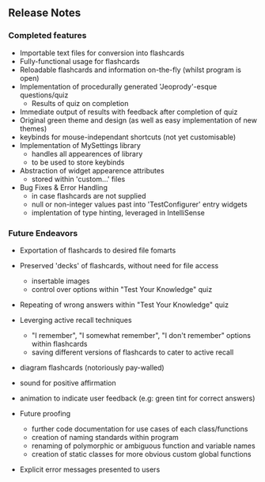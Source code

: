 ## Release Notes

### Completed features
- Importable text files for conversion into flashcards
- Fully-functional usage for flashcards
- Reloadable flashcards and information on-the-fly (whilst program is open)
- Implementation of procedurally generated 'Jeoprody'-esque questions/quiz
  - Results of quiz on completion
- Immediate output of results with feedback after completion of quiz
- Original green theme and design (as well as easy implementation of new themes)
- keybinds for mouse-independant shortcuts (not yet customisable)
- Implementation of MySettings library
  - handles all appearences of library
  - to be used to store keybinds
- Abstraction of widget appearence attributes
  - stored within 'custom...' files
- Bug Fixes & Error Handling
  - in case flashcards are not supplied
  - null or non-integer values past into 'TestConfigurer' entry widgets
  - implentation of type hinting, leveraged in IntelliSense

### Future Endeavors
- Exportation of flashcards to desired file fomarts
- Preserved 'decks' of flashcards, without need for file access
  - insertable images
  - control over options within "Test Your Knowledge" quiz
- Repeating of wrong answers within "Test Your Knowledge" quiz
- Leverging active recall techniques
  - "I remember", "I somewhat remember", "I don't remember" options within flashcards
  - saving different versions of flashcards to cater to active recall
- diagram flashcards (notoriously pay-walled)
- sound for positive affirmation
- animation to indicate user feedback (e.g: green tint for correct answers)

- Future proofing
  - further code documentation for use cases of each class/functions
  - creation of naming standards within program
  - renaming of polymorphic or ambiguous function and variable names
  - creation of static classes for more obvious custom global functions
- Explicit error messages presented to users
